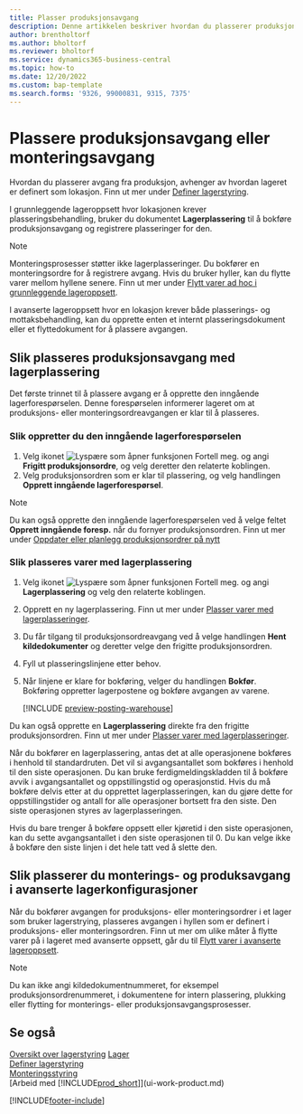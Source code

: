 ```yaml
---
title: Plasser produksjonsavgang
description: Denne artikkelen beskriver hvordan du plasserer produksjonsavgangen.
author: brentholtorf
ms.author: bholtorf
ms.reviewer: bholtorf
ms.service: dynamics365-business-central
ms.topic: how-to
ms.date: 12/20/2022
ms.custom: bap-template
ms.search.forms: '9326, 99000831, 9315, 7375'
---
```

# <a name="put-away-production-or-assembly-output"></a><a name="put-away-production-or-assembly-output"></a>Plassere produksjonsavgang eller monteringsavgang

Hvordan du plasserer avgang fra produksjon, avhenger av hvordan lageret er definert som lokasjon. Finn ut mer under [Definer lagerstyring](warehouse-setup-warehouse.md).  

I grunnleggende lageroppsett hvor lokasjonen krever plasseringsbehandling, bruker du dokumentet **Lagerplassering** til å bokføre produksjonsavgang og registrere plasseringer for den.  

> [!NOTE]  
> Monteringsprosesser støtter ikke lagerplasseringer. Du bokfører en monteringsordre for å registrere avgang. Hvis du bruker hyller, kan du flytte varer mellom hyllene senere. Finn ut mer under [Flytt varer ad hoc i grunnleggende lageroppsett](warehouse-how-to-move-items-ad-hoc-in-basic-warehousing.md).  

I avanserte lageroppsett hvor en lokasjon krever både plasserings- og mottaksbehandling, kan du opprette enten et internt plasseringsdokument eller et flyttedokument for å plassere avgangen.  

## <a name="to-put-away-production-output-with-an-inventory-put-away"></a><a name="to-put-away-production-output-with-an-inventory-put-away"></a>Slik plasseres produksjonsavgang med lagerplassering

Det første trinnet til å plassere avgang er å opprette den inngående lagerforespørselen. Denne forespørselen informerer lageret om at produksjons- eller monteringsordreavgangen er klar til å plasseres.

### <a name="to-create-the-inbound-warehouse-request"></a><a name="to-create-the-inbound-warehouse-request"></a>Slik oppretter du den inngående lagerforespørselen

1. Velg ikonet ![Lyspære som åpner funksjonen Fortell meg.](media/ui-search/search_small.png "Fortell hva du vil gjøre") og angi **Frigitt produksjonsordre**, og velg deretter den relaterte koblingen.  
2. Velg produksjonsordren som er klar til plassering, og velg handlingen **Opprett inngående lagerforespørsel**.  

> [!NOTE]  
> Du kan også opprette den inngående lagerforespørselen ved å velge feltet **Opprett inngående foresp.** når du fornyer produksjonsordren. Finn ut mer under [Oppdater eller planlegg produksjonsordrer på nytt](production-how-to-replan-refresh-production-orders.md)  

### <a name="to-put-output-away-with-an-inventory-put-away"></a><a name="to-put-output-away-with-an-inventory-put-away"></a>Slik plasseres varer med lagerplassering

1. Velg ikonet ![Lyspære som åpner funksjonen Fortell meg.](media/ui-search/search_small.png "Fortell hva du vil gjøre") og angi **Lagerplassering** og velg den relaterte koblingen.  
2. Opprett en ny lagerplassering. Finn ut mer under [Plasser varer med lagerplasseringer](warehouse-how-to-put-items-away-with-inventory-put-aways.md).
3. Du får tilgang til produksjonsordreavgang ved å velge handlingen **Hent kildedokumenter** og deretter velge den frigitte produksjonsordren.  
4. Fyll ut plasseringslinjene etter behov.
5. Når linjene er klare for bokføring, velger du handlingen **Bokfør**. Bokføring oppretter lagerpostene og bokføre avgangen av varene.  

    [!INCLUDE [preview-posting-warehouse](includes/preview-posting-warehouse.md)]

Du kan også opprette en **Lagerplassering** direkte fra den frigitte produksjonsordren. Finn ut mer under [Plasser varer med lagerplasseringer](warehouse-how-to-put-items-away-with-inventory-put-aways.md).  

Når du bokfører en lagerplassering, antas det at alle operasjonene bokføres i henhold til standardruten. Det vil si avgangsantallet som bokføres i henhold til den siste operasjonen. Du kan bruke ferdigmeldingskladden til å bokføre avvik i avgangsantallet og oppstillingstid og operasjonstid. Hvis du må bokføre delvis etter at du opprettet lagerplasseringen, kan du gjøre dette for oppstillingstider og antall for alle operasjoner bortsett fra den siste. Den siste operasjonen styres av lagerplasseringen.  

Hvis du bare trenger å bokføre oppsett eller kjøretid i den siste operasjonen, kan du sette avgangsantallet i den siste operasjonen til 0. Du kan velge ikke å bokføre den siste linjen i det hele tatt ved å slette den.

## <a name="to-put-assembly-and-production-output-away-in-advanced-warehouse-configurations"></a><a name="to-put-assembly-and-production-output-away-in-advanced-warehouse-configurations"></a>Slik plasserer du monterings- og produksavgang i avanserte lagerkonfigurasjoner

Når du bokfører avgangen for produksjons- eller monteringsordrer i et lager som bruker lagerstrying, plasseres avgangen i hyllen som er definert i produksjons- eller monteringsordren. Finn ut mer om ulike måter å flytte varer på i lageret med avanserte oppsett, går du til [Flytt varer i avanserte lageroppsett](warehouse-how-to-move-items-in-advanced-warehousing.md#to-move-items-with-the-warehouse-movement-worksheet).

> [!NOTE]  
> Du kan ikke angi kildedokumentnummeret, for eksempel produksjonsordrenummeret, i dokumentene for intern plassering, plukking eller flytting for monterings- eller produksjonsavgangsprosesser.  

## <a name="see-also"></a><a name="see-also"></a>Se også

[Oversikt over lagerstyring](design-details-warehouse-management.md)
[Lager](inventory-manage-inventory.md)  
[Definer lagerstyring](warehouse-setup-warehouse.md)  
[Monteringsstyring](assembly-assemble-items.md)  
[Arbeid med [!INCLUDE[prod_short](includes/prod_short.md)]](ui-work-product.md)

[!INCLUDE[footer-include](includes/footer-banner.md)]
